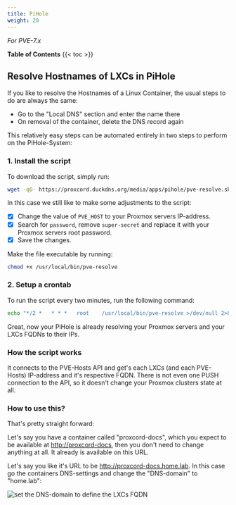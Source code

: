 ```yaml
---
title: PiHole
weight: 20
---
```


*For PVE-7.x*

**Table of Contents**
{{< toc >}}

## Resolve Hostnames of LXCs in PiHole

If you like to resolve the Hostnames of a Linux Container, the usual steps to do are always the same:

- Go to the "Local DNS" section and enter the name there
- On removal of the container, delete the DNS record again

This relatively easy steps can be automated entirely in two steps to perform on the PiHole-System:

### 1. Install the script

To download the script, simply run:
```bash
wget -qO- https://proxcord.duckdns.org/media/apps/pihole/pve-resolve.sh > /usr/local/bin/pve-resolve
```

In this case we still like to make some adjustments to the script:

- [x] Change the value of `PVE_HOST` to your Proxmox servers IP-address.
- [x] Search for `password`, remove `super-secret` and replace it with your Proxmox servers root password.
- [x] Save the changes.

Make the file executable by running:

```bash
chmod +x /usr/local/bin/pve-resolve
```

### 2. Setup a crontab

To run the script every two minutes, run the following command:

```bash
echo "*/2 *   * * *   root    /usr/local/bin/pve-resolve >/dev/null 2>&1" >> /etc/crontab
```

Great, now your PiHole is already resolving your Proxmox servers and your LXCs FQDNs to their IPs.

### How the script works

It connects to the PVE-Hosts API and get's each LXCs (and each PVE-Hosts) IP-address and it's respective FQDN.
There is not even one PUSH connection to the API, so it doesn't change your Proxmox clusters state at all.

### How to use this?

That's pretty straight forward:

Let's say you have a container called "proxcord-docs", which you expect to be available at [http://proxcord-docs](http://proxcord-docs), then you don't need to change anything at all. It already is available on this URL.

Let's say you like it's URL to be http://proxcord-docs.home.lab. In this case go the containers DNS-settings and change the "DNS-domain" to "home.lab":

![set the DNS-domain to define the LXCs FQDN](/media/apps/pihole/set-dns-domain.png)
